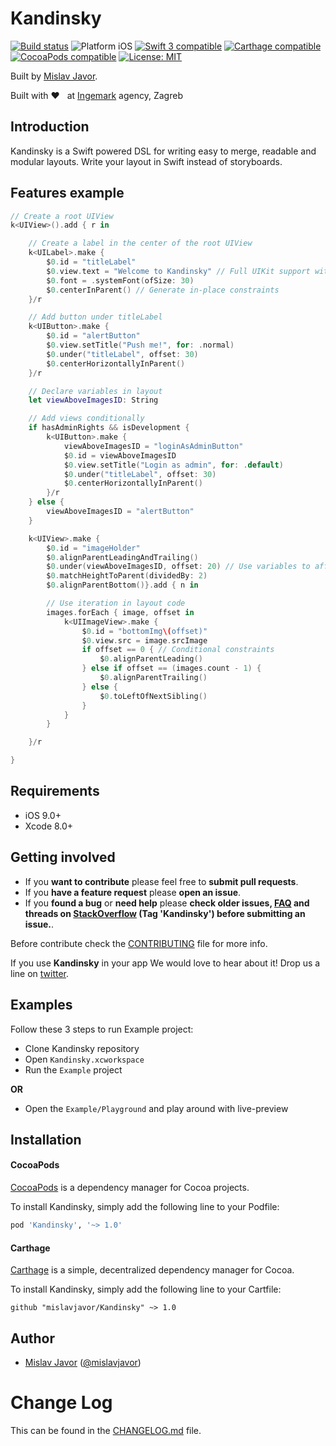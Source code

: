 # Kandinsky

<p align="left">
<a href="https://travis-ci.org/mislavjavor/Kandinsky"><img src="https://travis-ci.org/mislavjavor/Kandinsky.svg?branch=master" alt="Build status" /></a>
<img src="https://img.shields.io/badge/platform-iOS-blue.svg?style=flat" alt="Platform iOS" />
<a href="https://developer.apple.com/swift"><img src="https://img.shields.io/badge/swift3-compatible-4BC51D.svg?style=flat" alt="Swift 3 compatible" /></a>
<a href="https://github.com/Carthage/Carthage"><img src="https://img.shields.io/badge/Carthage-compatible-4BC51D.svg?style=flat" alt="Carthage compatible" /></a>
<a href="https://cocoapods.org/pods/XLActionController"><img src="https://img.shields.io/cocoapods/v/Kandinsky.svg" alt="CocoaPods compatible" /></a>
<a href="https://raw.githubusercontent.com/mislavjavor/Kandinsky/master/LICENSE"><img src="http://img.shields.io/badge/license-MIT-blue.svg?style=flat" alt="License: MIT" /></a>
</p>

Built by [Mislav Javor](http://mislavjavor.com).

Built with ❤️  &nbsp; at [Ingemark](http://www.ingemark.com) agency, Zagreb

## Introduction

Kandinsky is a Swift powered DSL for writing easy to merge,
readable and modular layouts. Write your layout in Swift instead of
storyboards.


## Features example

```swift
// Create a root UIView
k<UIView>().add { r in

    // Create a label in the center of the root UIView
    k<UILabel>.make {
        $0.id = "titleLabel"
        $0.view.text = "Welcome to Kandinsky" // Full UIKit support with the `view`
        $0.font = .systemFont(ofSize: 30)
        $0.centerInParent() // Generate in-place constraints
    }/r

    // Add button under titleLabel
    k<UIButton>.make {
        $0.id = "alertButton"
        $0.view.setTitle("Push me!", for: .normal)
        $0.under("titleLabel", offset: 30)
        $0.centerHorizontallyInParent()
    }/r

    // Declare variables in layout
    let viewAboveImagesID: String

    // Add views conditionally
    if hasAdminRights && isDevelopment {
        k<UIButton>.make {
            viewAboveImagesID = "loginAsAdminButton"
            $0.id = viewAboveImagesID
            $0.view.setTitle("Login as admin", for: .default)
            $0.under("titleLabel", offset: 30)
            $0.centerHorizontallyInParent()
        }/r
    } else {
        viewAboveImagesID = "alertButton"
    }

    k<UIView>.make {
        $0.id = "imageHolder"
        $0.alignParentLeadingAndTrailing()
        $0.under(viewAboveImagesID, offset: 20) // Use variables to affect layout
        $0.matchHeightToParent(dividedBy: 2)
        $0.alignParentBottom()}.add { n in

        // Use iteration in layout code
        images.forEach { image, offset in
            k<UIImageView>.make {
                $0.id = "bottomImg\(offset)"
                $0.view.src = image.srcImage
                if offset == 0 { // Conditional constraints
                    $0.alignParentLeading()
                } else if offset == (images.count - 1) {
                    $0.alignParentTrailing()
                } else {
                    $0.toLeftOfNextSibling()
                }
            }
        }

    }/r

}
```

## Requirements

* iOS 9.0+
* Xcode 8.0+

## Getting involved

* If you **want to contribute** please feel free to **submit pull requests**.
* If you **have a feature request** please **open an issue**.
* If you **found a bug** or **need help** please **check older issues, [FAQ](#faq) and threads on [StackOverflow](http://stackoverflow.com/questions/tagged/Kandinsky) (Tag 'Kandinsky') before submitting an issue.**.

Before contribute check the [CONTRIBUTING](https://github.com/mislavjavor/Kandinsky/blob/master/CONTRIBUTING.md) file for more info.

If you use **Kandinsky** in your app We would love to hear about it! Drop us a line on [twitter](https://twitter.com/mislavjavor).

## Examples

Follow these 3 steps to run Example project:
- Clone Kandinsky repository
- Open `Kandinsky.xcworkspace`
- Run the `Example` project

**OR**

- Open the `Example/Playground` and play around with live-preview

## Installation

#### CocoaPods

[CocoaPods](https://cocoapods.org/) is a dependency manager for Cocoa projects.

To install Kandinsky, simply add the following line to your Podfile:

```ruby
pod 'Kandinsky', '~> 1.0'
```

#### Carthage

[Carthage](https://github.com/Carthage/Carthage) is a simple, decentralized dependency manager for Cocoa.

To install Kandinsky, simply add the following line to your Cartfile:

```ogdl
github "mislavjavor/Kandinsky" ~> 1.0
```

## Author

* [Mislav Javor](https://github.com/mislavjavor) ([@mislavjavor](https://twitter.com/mislavjavor))


# Change Log

This can be found in the [CHANGELOG.md](CHANGELOG.md) file.
